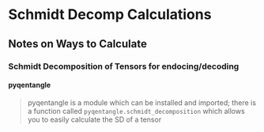 # Schmidt Decomp Calculations
## Notes on Ways to Calculate
### Schmidt Decomposition of Tensors for endocing/decoding

#### pyqentangle
> pyqentangle is a module which can be installed and imported; there is a function called `pyqentangle.schmidt_decomposition`
> which allows you to easily calculate the SD of a tensor

####
